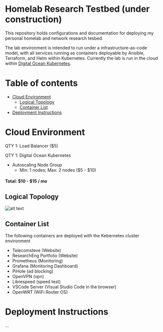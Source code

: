 # Homelab Research Testbed (under construction)

This repository holds configurations and documentation for deploying my personal homelab and network research tesbed.

The lab environment is intended to run under a infrastructure-as-code model, with all services running as containers deployable by Ansible, Terraform, and Helm within Kubernetes. Currently the lab is run in the cloud within [Digital Ocean Kubernetes](https://www.digitalocean.com/products/kubernetes/). 

# Table of contents

<!--ts-->

- [Cloud Environment](#cloud-environment)
  - [Logical Topology](#logical-topology) 
  - [Container List](#container-list)
- [Deployment Instructions](#deployment-instructions)  
<!--te-->

# Cloud Environment

QTY 1: Load Balancer ($5) 

QTY 1: Digital Ocean Kubernetes
- Autoscaling Node Group
  -  Min: 1 nodes; Max: 2 nodes ($5 - $10)

#### Total: $10 - $15 / mo  


## Logical Topology
![alt text](https://github.com/stevenplatt/homelab/blob/main/img/cloud_k8s.jpg?raw=true)

  
## Container List

The following containers are deployed with the Kebernetes cluster environment

- Telecomsteve (Website)
- ResearchEng Portfolio (Website)
- Prometheus (Monitoring)
- Grafana (Monitoring Dashboard)
- PiHole (ad blocking)
- OpenVPN (vpn)
- Librespeed (speed test)
- VSCode Server (Visual Studio Code in the browser)
- OpenWRT (WiFi Router OS)
  
  
# Deployment Instructions


...
